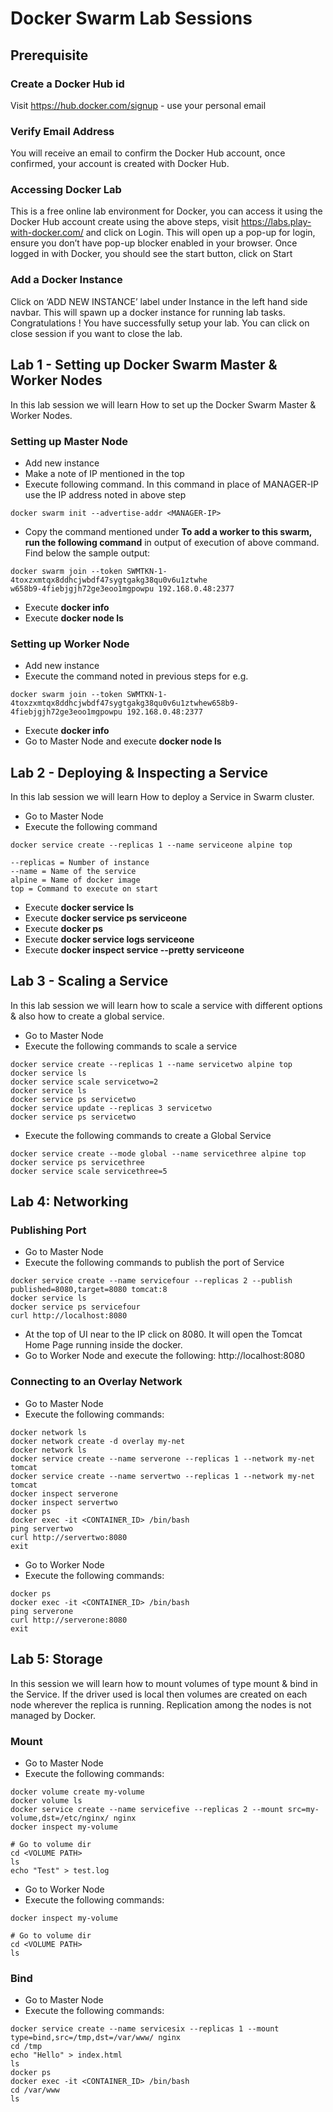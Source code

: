 # Docker Swarm Lab Sessions

## Prerequisite

### Create a Docker Hub id
Visit https://hub.docker.com/signup - use your personal email

### Verify Email Address
You will receive an email to confirm the Docker Hub account, once confirmed, your account is created with Docker Hub.

### Accessing Docker Lab
This is a free online lab environment for Docker, you can access it using the Docker Hub account create using the above steps, visit https://labs.play-with-docker.com/ and click on Login. This will open up a pop-up for login, ensure you don’t have pop-up blocker enabled in your browser. Once logged in with Docker, you should see the start button, click on Start

### Add a Docker Instance
Click on ‘ADD NEW INSTANCE’ label under Instance in the left hand side navbar. This will spawn up a docker instance for running lab tasks. Congratulations ! You have successfully setup your lab. You can click on close session if you want to close the lab.

## Lab 1 - Setting up Docker Swarm Master & Worker Nodes

In this lab session we will learn How to set up the Docker Swarm Master & Worker Nodes.

### Setting up Master Node

- Add new instance
- Make a note of IP mentioned in the top
- Execute following command. In this command in place of MANAGER-IP use the IP address noted in above step
```
docker swarm init --advertise-addr <MANAGER-IP>
```
- Copy the command mentioned under **To add a worker to this swarm, run the following command** in output of execution of above command. Find below the sample output:
```
docker swarm join --token SWMTKN-1-4toxzxmtqx8ddhcjwbdf47sygtgakg38qu0v6u1ztwhe
w658b9-4fiebjgjh72ge3eoo1mgpowpu 192.168.0.48:2377
```
- Execute **docker info**
- Execute **docker node ls**

### Setting up Worker Node

- Add new instance
- Execute the command noted in previous steps for e.g. 
```
docker swarm join --token SWMTKN-1-4toxzxmtqx8ddhcjwbdf47sygtgakg38qu0v6u1ztwhew658b9-4fiebjgjh72ge3eoo1mgpowpu 192.168.0.48:2377
```
- Execute **docker info**
- Go to Master Node and execute **docker node ls**

## Lab 2 - Deploying & Inspecting a Service 

In this lab session we will learn How to deploy a Service in Swarm cluster.

- Go to Master Node
- Execute the following command
```
docker service create --replicas 1 --name serviceone alpine top

--replicas = Number of instance
--name = Name of the service
alpine = Name of docker image
top = Command to execute on start
```
- Execute **docker service ls**
- Execute **docker service ps serviceone**
- Execute **docker ps**
- Execute **docker service logs serviceone**
- Execute **docker inspect service --pretty serviceone**

## Lab 3 - Scaling a Service

In this lab session we will learn how to scale a service with different options & also how to create a global service.

- Go to Master Node
- Execute the following commands to scale a service
```
docker service create --replicas 1 --name servicetwo alpine top
docker service ls
docker service scale servicetwo=2
docker service ls
docker service ps servicetwo
docker service update --replicas 3 servicetwo
docker service ps servicetwo
```
- Execute the following commands to create a Global Service
```
docker service create --mode global --name servicethree alpine top
docker service ps servicethree
docker service scale servicethree=5
```
  
## Lab 4: Networking

### Publishing Port

- Go to Master Node
- Execute the following commands to publish the port of Service
```
docker service create --name servicefour --replicas 2 --publish published=8080,target=8080 tomcat:8
docker service ls
docker service ps servicefour
curl http://localhost:8080
```
- At the top of UI near to the IP click on 8080. It will open the Tomcat Home Page running inside the docker.
- Go to Worker Node and execute the following: http://localhost:8080 

### Connecting to an Overlay Network

- Go to Master Node
- Execute the following commands:
```
docker network ls
docker network create -d overlay my-net
docker network ls
docker service create --name serverone --replicas 1 --network my-net tomcat
docker service create --name servertwo --replicas 1 --network my-net tomcat
docker inspect serverone
docker inspect servertwo
docker ps 
docker exec -it <CONTAINER_ID> /bin/bash
ping servertwo
curl http://servertwo:8080
exit
```
- Go to Worker Node
- Execute the following commands:
```
docker ps 
docker exec -it <CONTAINER_ID> /bin/bash
ping serverone
curl http://serverone:8080
exit
```
## Lab 5: Storage

In this session we will learn how to mount volumes of type mount & bind in the Service. If the driver used is local then volumes are created on each node wherever the replica is running. Replication among the nodes is not managed by Docker.

### Mount

- Go to Master Node
- Execute the following commands:
```
docker volume create my-volume
docker volume ls
docker service create --name servicefive --replicas 2 --mount src=my-volume,dst=/etc/nginx/ nginx
docker inspect my-volume

# Go to volume dir
cd <VOLUME PATH>
ls
echo "Test" > test.log
```
- Go to Worker Node
- Execute the following commands:
```
docker inspect my-volume

# Go to volume dir
cd <VOLUME PATH>
ls
```
### Bind

- Go to Master Node
- Execute the following commands:
```
docker service create --name servicesix --replicas 1 --mount type=bind,src=/tmp,dst=/var/www/ nginx
cd /tmp
echo "Hello" > index.html
ls
docker ps
docker exec -it <CONTAINER_ID> /bin/bash
cd /var/www
ls
```

  